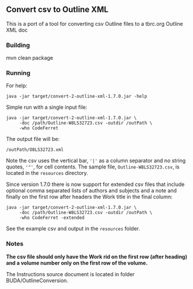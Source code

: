 ## Convert csv to Outline XML
This is a port of a tool for converting csv Outline files to a tbrc.org Outline XML doc 
### Building
mvn clean package

### Running
For help:
```
java -jar target/convert-2-outline-xml-1.7.0.jar -help
```
Simple run with a single input file:
```
java -jar target/convert-2-outline-xml-1.7.0.jar \
     -doc /path/Outline-W8LS32723.csv -outdir /outPath \
     -who CodeFerret
```
The output file will be:
```
/outPath/O8LS32723.xml
```
Note the csv uses the vertical bar, ```'|'``` as a column separator and no string quotes, ```'"'```, for cell contents.
The sample file, ```Outline-W8LS32723.csv```, is located in the `resources` directory.

Since version 1.7.0 there is now support for extended csv files that include optional comma separated lists of 
authors and subjects and a note and finally on the first row after headers the Work title in the final column:
```
java -jar target/convert-2-outline-xml-1.7.0.jar \
     -doc /path/Outline-W8LS32723.csv -outdir /outPath \
     -who CodeFerret -extended
```
See the example csv and output in the ```resources``` folder.
### Notes
**The csv file should only have the Work rid on the first row (after heading) and a volume number only on the
first row of the volume.**

The Instructions source document is located in folder BUDA/OutlineConversion.